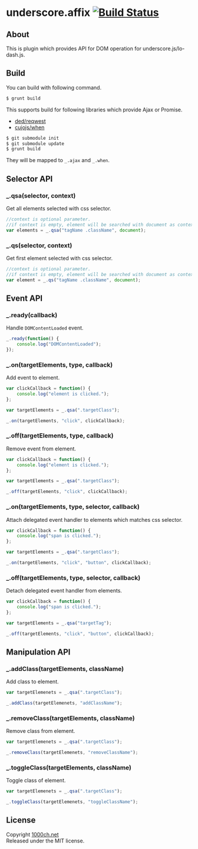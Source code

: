 # underscore.affix [![Build Status](https://travis-ci.org/1000ch/underscore.affix.png?branch=master)](https://travis-ci.org/1000ch/underscore.affix)

## About

This is plugin which provides API for DOM operation for underscore.js/lo-dash.js.

## Build

You can build with following command.

```sh
$ grunt build
```

This supports build for following libraries which provide Ajax or Promise.

+ [ded/reqwest](https://github.com/ded/reqwest)
+ [cujojs/when](https://github.com/cujojs/when)

```sh
$ git submodule init
$ git submodule update
$ grunt build
```

They will be mapped to `_.ajax` and `_.when`.

## Selector API

### _.qsa(selector, context)

Get all elements selected with css selector.

```js
//context is optional parameter.
//if context is empty, element will be searched with document as context
var elements = _.qsa("tagName .className", document);
```

### _.qs(selector, context)

Get first element selected with css selector.

```js
//context is optional parameter.
//if context is empty, element will be searched with document as context
var element = _.qs("tagName .className", document);
```

## Event API

### _.ready(callback)

Handle `DOMContentLoaded` event.

```js
_.ready(function() {
    console.log("DOMContentLoaded");
});
```

### _.on(targetElements, type, callback)

Add event to element.

```js
var clickCallback = function() {
    console.log("element is clicked.");
};

var targetElements = _.qsa(".targetClass");

_.on(targetElements, "click", clickCallback);
```

### _.off(targetElements, type, callback)

Remove event from element. 

```js
var clickCallback = function() {
    console.log("element is clicked.");
};

var targetElements = _.qsa(".targetClass");

_.off(targetElements, "click", clickCallback);
```

### _.on(targetElements, type, selector, callback)

Attach delegated event handler to elements which matches css selector.

```js
var clickCallback = function() {
    console.log("span is clicked.");
};

var targetElements = _.qsa(".targetClass");

_.on(targetElements, "click", "button", clickCallback);
```

### _.off(targetElements, type, selector, callback)

Detach delegated event handler from elements.

```js
var clickCallback = function() {
    console.log("span is clicked.");
};

var targetElements = _.qsa("targetTag");

_.off(targetElements, "click", "button", clickCallback);
```

## Manipulation API

### _.addClass(targetElements, className)

Add class to element. 

```js
var targetElemenets = _.qsa(".targetClass");

_.addClass(targetElemenets, "addClassName");
```

### _.removeClass(targetElements, className)

Remove class from element. 

```js
var targetElemenets = _.qsa(".targetClass");

_.removeClass(targetElemenets, "removeClassName");
```

### _.toggleClass(targetElements, className)

Toggle class of element.

```js
var targetElemenets = _.qsa(".targetClass");

_.toggleClass(targetElemenets, "toggleClassName");
```

## License

Copyright [1000ch.net](http://1000ch.net/)  
Released under the MIT license.  
